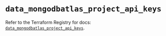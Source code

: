 # `data_mongodbatlas_project_api_keys`

Refer to the Terraform Registry for docs: [`data_mongodbatlas_project_api_keys`](https://registry.terraform.io/providers/mongodb/mongodbatlas/1.17.2/docs/data-sources/project_api_keys).
